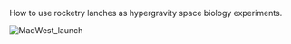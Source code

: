 How to use rocketry lanches as hypergravity space biology experiments.


![MadWest_launch](https://github.com/dr-richard-barker/Space_Biology_and_AstroBotany.io/assets/8679982/30609cf2-3738-44fc-807d-ec6ed5257b8b)
